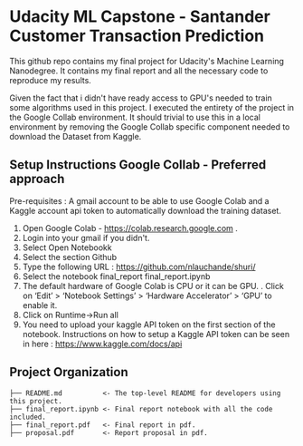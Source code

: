 Udacity ML Capstone - Santander Customer Transaction Prediction
===============================================================

This github repo contains my final project for Udacity's Machine Learning Nanodegree. It contains my final report and all the necessary code to reproduce my results. 

Given the fact that i didn't have ready access to GPU's needed to train some algorithms used in this project. I executed the entirety of the project in the Google Collab environment. It should trivial to use this in a local environment by removing the Google Collab specific component needed to download the Dataset from Kaggle. 


Setup Instructions Google Collab - Preferred approach
-------------

Pre-requisites : A gmail account to be able to use Google Colab and a Kaggle account api token to automatically download the training dataset. 

1. Open Google Colab - https://colab.research.google.com .
2. Login into your gmail if you didn't.
3. Select Open Notebookk 
4. Select the section Github
5. Type the following URL : https://github.com/nlauchande/shuri/
6. Select the notebook final_report final_report.ipynb
8. The default hardware of Google Colab is CPU or it can be GPU. . Click on ‘Edit’ > ‘Notebook Settings’ > ‘Hardware Accelerator’ > ‘GPU’ to enable it.
8. Click on Runtime->Run all 
9. You need to upload your kaggle API token on the first section of the notebook. Instructions on how to setup a Kaggle API token can be seen in here : https://www.kaggle.com/docs/api 


Project Organization
------------

    ├── README.md          <- The top-level README for developers using this project.
    ├── final_report.ipynb <- Final report notebook with all the code included.
    ├── final_report.pdf   <- Final report in pdf.
    ├── proposal.pdf       <- Report proposal in pdf.

